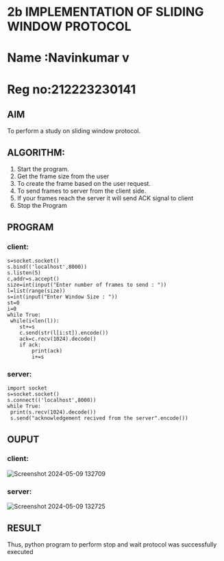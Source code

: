 # 2b IMPLEMENTATION OF SLIDING WINDOW PROTOCOL
# Name :Navinkumar v
# Reg no:212223230141
## AIM
To perform a study on sliding window protocol.
## ALGORITHM:
1. Start the program.
2. Get the frame size from the user
3. To create the frame based on the user request.
4. To send frames to server from the client side.
5. If your frames reach the server it will send ACK signal to client
6. Stop the Program
## PROGRAM
### client:
```
s=socket.socket()
s.bind(('localhost',8000))
s.listen(5)
c,addr=s.accept()
size=int(input("Enter number of frames to send : "))
l=list(range(size))
s=int(input("Enter Window Size : "))
st=0
i=0
while True:
 while(i<len(l)):
    st+=s
    c.send(str(l[i:st]).encode())
    ack=c.recv(1024).decode()
    if ack:
        print(ack)
        i+=s
```
### server:
```
import socket
s=socket.socket()
s.connect(('localhost',8000))
while True: 
 print(s.recv(1024).decode())
 s.send("acknowledgement recived from the server".encode())
```
## OUPUT
### client:
![Screenshot 2024-05-09 132709](https://github.com/navinofficial/2b_SLIDING_WINDOW_PROTOCOL/assets/151710204/99e80af4-656f-4db3-8249-812ab19c9787)
### server:
![Screenshot 2024-05-09 132725](https://github.com/navinofficial/2b_SLIDING_WINDOW_PROTOCOL/assets/151710204/6b7b223b-ac63-47eb-a86e-9d760e8ee43c)
## RESULT
Thus, python program to perform stop and wait protocol was successfully executed
